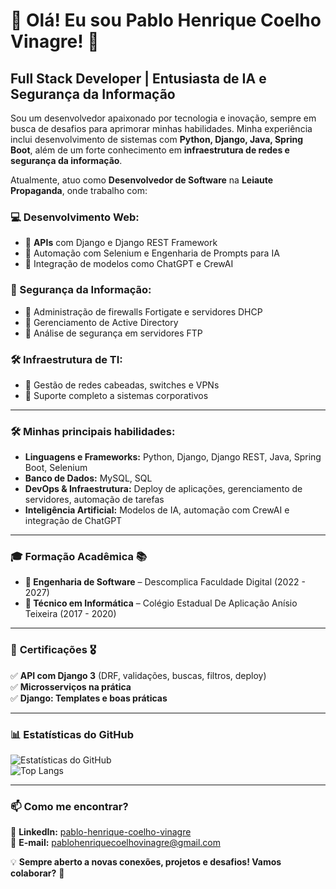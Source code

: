 # 👋 Olá! Eu sou Pablo Henrique Coelho Vinagre! 🚀

## Full Stack Developer | Entusiasta de IA e Segurança da Informação  

Sou um desenvolvedor apaixonado por tecnologia e inovação, sempre em busca de desafios para aprimorar minhas habilidades. Minha experiência inclui desenvolvimento de sistemas com **Python, Django, Java, Spring Boot**, além de um forte conhecimento em **infraestrutura de redes e segurança da informação**.

Atualmente, atuo como **Desenvolvedor de Software** na **Leiaute Propaganda**, onde trabalho com:

### 💻 Desenvolvimento Web:
- 🔹 **APIs** com Django e Django REST Framework  
- 🔹 Automação com Selenium e Engenharia de Prompts para IA  
- 🔹 Integração de modelos como ChatGPT e CrewAI  

### 🔐 Segurança da Informação:
- 🔹 Administração de firewalls Fortigate e servidores DHCP  
- 🔹 Gerenciamento de Active Directory  
- 🔹 Análise de segurança em servidores FTP  

### 🛠️ Infraestrutura de TI:
- 🔹 Gestão de redes cabeadas, switches e VPNs  
- 🔹 Suporte completo a sistemas corporativos  

---

### 🛠 **Minhas principais habilidades:**
- **Linguagens e Frameworks:** Python, Django, Django REST, Java, Spring Boot, Selenium  
- **Banco de Dados:** MySQL, SQL  
- **DevOps & Infraestrutura:** Deploy de aplicações, gerenciamento de servidores, automação de tarefas  
- **Inteligência Artificial:** Modelos de IA, automação com CrewAI e integração de ChatGPT  

---

### 🎓 **Formação Acadêmica** 📚
- **📌 Engenharia de Software** – Descomplica Faculdade Digital (2022 - 2027)  
- **📌 Técnico em Informática** – Colégio Estadual De Aplicação Anísio Teixeira (2017 - 2020)  

---

### 📜 **Certificações** 🎖️
✅ **API com Django 3** (DRF, validações, buscas, filtros, deploy)  
✅ **Microsserviços na prática**  
✅ **Django: Templates e boas práticas**  

---

### 📊 **Estatísticas do GitHub**
![Estatísticas do GitHub](https://github-readme-stats.vercel.app/api?username=SrCoelhoSH&show_icons=true&theme=dark)  
![Top Langs](https://github-readme-stats.vercel.app/api/top-langs/?username=SrCoelhoSH&layout=compact&theme=dark)  

---

### 📫 **Como me encontrar?**
📌 **LinkedIn:** [pablo-henrique-coelho-vinagre](https://www.linkedin.com/in/pablo-henrique-coelho-vinagre-731929199)  
📧 **E-mail:** [pablohenriquecoelhovinagre@gmail.com](mailto:pablohenriquecoelhovinagre@gmail.com)  

💡 **Sempre aberto a novas conexões, projetos e desafios! Vamos colaborar?** 🚀  
